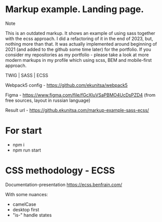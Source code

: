 # Markup example. Landing page.

> [!NOTE]
> This is an outdated markup. It shows an example of using sass together with the ecss approach. I did a refactoring of it in the end of 2023, but, nothing more than that. It was actually implemented around beginning of 2021 (and added to the github some time later) for the portfolio. If you consider my repositories as my portfolio - please take a look at more modern markups in my profile which using scss, BEM and mobile-first approach.

TWIG | SASS | ECSS

Webpack5 config - https://github.com/ekunitsa/webpack5

Figma - https://www.figma.com/file/fGcXIuVSaPBMO4UcDsPZD4 (from free sources, layout in russian language)

Result url - https://github.ekunitsa.com/markup-example-sass-ecss/

# For start
- npm i
- npm run start

# СSS methodology - ECSS
Documentation-presentation https://ecss.benfrain.com/

With some nuances:
- camelCase
- desktop first
- "is-" handle states
